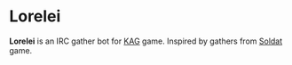 Lorelei
====
**Lorelei** is an IRC gather bot for [KAG](http://www.kag2d.com/en/) game. Inspired by gathers from [Soldat](http://soldat.thd.vg/en/) game. 
